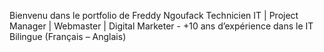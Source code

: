 Bienvenu dans le portfolio de Freddy Ngoufack
Technicien IT | Project Manager | Webmaster | Digital Marketer  -  +10 ans d’expérience dans le IT
Bilingue (Français – Anglais)
